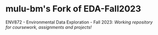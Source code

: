 # mulu-bm's Fork of EDA-Fall2023
ENV872 - Environmental Data Exploration - Fall 2023: 
*Working repository for coursework, assignments and projects!*
